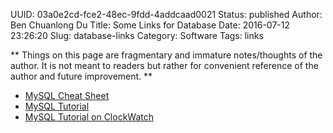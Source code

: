 UUID: 03a0e2cd-fce2-48ec-9fdd-4addcaad0021
Status: published
Author: Ben Chuanlong Du
Title: Some Links for Database
Date: 2016-07-12 23:26:20
Slug: database-links
Category: Software
Tags: links

**
Things on this page are fragmentary and immature notes/thoughts of the author. 
It is not meant to readers but rather for convenient reference of the author and future improvement.
**
 
- [MySQL Cheat Sheet](http://cse.unl.edu/~sscott/ShowFiles/SQL/CheatSheet/SQLCheatSheet.html)
- [MySQL Tutorial](http://zetcode.com/databases/mysqltutorial/)  
- [MySQL Tutorial on ClockWatch](http://www.clockwatchers.com/mysql_databases.html)
